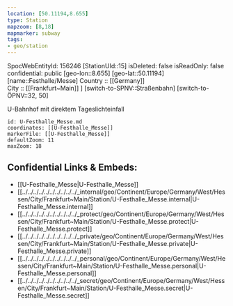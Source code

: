 ```yaml
---
location: [50.11194,8.655] 
type: Station 
mapzoom: [8,18] 
mapmarker: subway 
tags:
- geo/station
---
```

SpocWebEntityId: 156246
[StationUId::15] 
isDeleted: false
isReadOnly: false
confidential: public
[geo-lon::8.655] 
[geo-lat::50.11194] 
[name::Festhalle/Messe] 
Country :: [[Germany]]  
City :: [[Frankfurt~Main]] ] 
[switch-to-SPNV::Straßenbahn] 
[switch-to-ÖPNV::32, 50] 

U-Bahnhof mit direktem Tageslichteinfall

```leaflet
id: U-Festhalle_Messe.md
coordinates: [[U-Festhalle_Messe]] 
markerFile: [[U-Festhalle_Messe]] 
defaultZoom: 11 
maxZoom: 18
```


## Confidential Links & Embeds: 
- [[U-Festhalle_Messe|U-Festhalle_Messe]] 
- [[../../../../../../../../../../_internal/geo/Continent/Europe/Germany/West/Hessen/City/Frankfurt~Main/Station/U-Festhalle_Messe.internal|U-Festhalle_Messe.internal]] 
- [[../../../../../../../../../../_protect/geo/Continent/Europe/Germany/West/Hessen/City/Frankfurt~Main/Station/U-Festhalle_Messe.protect|U-Festhalle_Messe.protect]] 
- [[../../../../../../../../../../_private/geo/Continent/Europe/Germany/West/Hessen/City/Frankfurt~Main/Station/U-Festhalle_Messe.private|U-Festhalle_Messe.private]] 
- [[../../../../../../../../../../_personal/geo/Continent/Europe/Germany/West/Hessen/City/Frankfurt~Main/Station/U-Festhalle_Messe.personal|U-Festhalle_Messe.personal]] 
- [[../../../../../../../../../../_secret/geo/Continent/Europe/Germany/West/Hessen/City/Frankfurt~Main/Station/U-Festhalle_Messe.secret|U-Festhalle_Messe.secret]] 
